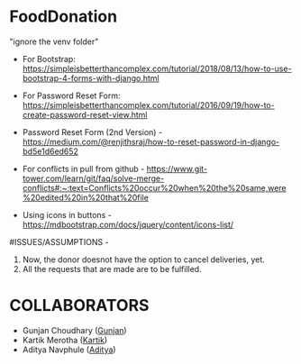# FoodDonation

"ignore the venv folder"


- For Bootstrap:  https://simpleisbetterthancomplex.com/tutorial/2018/08/13/how-to-use-bootstrap-4-forms-with-django.html

- For Password Reset Form: https://simpleisbetterthancomplex.com/tutorial/2016/09/19/how-to-create-password-reset-view.html


- Password Reset Form (2nd Version) - https://medium.com/@renjithsraj/how-to-reset-password-in-django-bd5e1d6ed652

- For conflicts in pull from github - https://www.git-tower.com/learn/git/faq/solve-merge-conflicts#:~:text=Conflicts%20occur%20when%20the%20same,were%20edited%20in%20that%20file

- Using icons in buttons - https://mdbootstrap.com/docs/jquery/content/icons-list/




#ISSUES/ASSUMPTIONS - 
1. Now, the donor doesnot have the option to cancel deliveries, yet.
2. All the requests that are made are to be fulfilled.



# COLLABORATORS
- Gunjan Choudhary (<a href="https://github.com/gunjanchoudharyjnv">Gunjan</a>)
- Kartik Merotha (<a href="https://github.com/kartik11996">Kartik</a>)
- Aditya Navphule (<a href="https://github.com/adityanav123">Aditya</a>)
